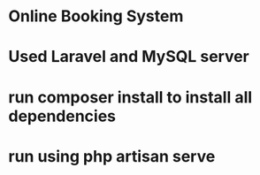 # Online Booking System

# Used Laravel and MySQL server
# run composer install to install all dependencies
# run using php artisan serve
